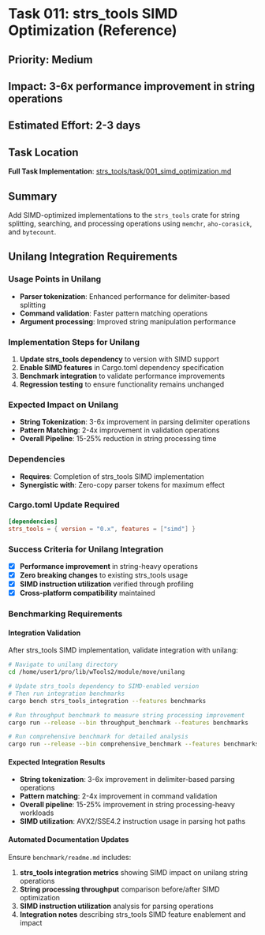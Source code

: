 # Task 011: strs_tools SIMD Optimization (Reference)

## Priority: Medium
## Impact: 3-6x performance improvement in string operations
## Estimated Effort: 2-3 days

## Task Location

**Full Task Implementation**: [strs_tools/task/001_simd_optimization.md](../../core/strs_tools/task/001_simd_optimization.md)

## Summary

Add SIMD-optimized implementations to the `strs_tools` crate for string splitting, searching, and processing operations using `memchr`, `aho-corasick`, and `bytecount`.

## Unilang Integration Requirements

### Usage Points in Unilang
- **Parser tokenization**: Enhanced performance for delimiter-based splitting
- **Command validation**: Faster pattern matching operations
- **Argument processing**: Improved string manipulation performance

### Implementation Steps for Unilang
1. **Update strs_tools dependency** to version with SIMD support
2. **Enable SIMD features** in Cargo.toml dependency specification
3. **Benchmark integration** to validate performance improvements
4. **Regression testing** to ensure functionality remains unchanged

### Expected Impact on Unilang
- **String Tokenization**: 3-6x improvement in parsing delimiter operations
- **Pattern Matching**: 2-4x improvement in validation operations
- **Overall Pipeline**: 15-25% reduction in string processing time

### Dependencies
- **Requires**: Completion of strs_tools SIMD implementation
- **Synergistic with**: Zero-copy parser tokens for maximum effect

### Cargo.toml Update Required
```toml
[dependencies]
strs_tools = { version = "0.x", features = ["simd"] }
```

### Success Criteria for Unilang Integration
- [x] **Performance improvement** in string-heavy operations
- [x] **Zero breaking changes** to existing strs_tools usage
- [x] **SIMD instruction utilization** verified through profiling
- [x] **Cross-platform compatibility** maintained

### Benchmarking Requirements

#### Integration Validation
After strs_tools SIMD implementation, validate integration with unilang:

```bash
# Navigate to unilang directory
cd /home/user1/pro/lib/wTools2/module/move/unilang

# Update strs_tools dependency to SIMD-enabled version
# Then run integration benchmarks
cargo bench strs_tools_integration --features benchmarks

# Run throughput benchmark to measure string processing improvement
cargo run --release --bin throughput_benchmark --features benchmarks

# Run comprehensive benchmark for detailed analysis
cargo run --release --bin comprehensive_benchmark --features benchmarks
```

#### Expected Integration Results
- **String tokenization**: 3-6x improvement in delimiter-based parsing operations
- **Pattern matching**: 2-4x improvement in command validation
- **Overall pipeline**: 15-25% improvement in string processing-heavy workloads
- **SIMD utilization**: AVX2/SSE4.2 instruction usage in parsing hot paths

#### Automated Documentation Updates
Ensure `benchmark/readme.md` includes:
1. **strs_tools integration metrics** showing SIMD impact on unilang string operations
2. **String processing throughput** comparison before/after SIMD optimization
3. **SIMD instruction utilization** analysis for parsing operations
4. **Integration notes** describing strs_tools SIMD feature enablement and impact